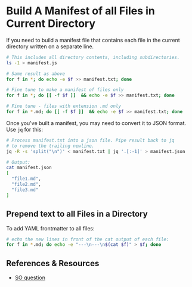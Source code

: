 Build A Manifest of all Files in Current Directory
==================================================

If you need to build a manifest file that contains each file in the current directory written on a separate line.

```bash
# This includes all directory contents, including subdirectories.
ls -1 > manifest.js

# Same result as above
for f in *; do echo -e $f >> manifest.txt; done

# Fine tune to make a manifest of files only
for f in *; do [[ -f $f ]]  && echo -e $f >> manifest.txt; done

# Fine tune - files with extension .md only
for f in *.md; do [[ -f $f ]]  && echo -e $f >> manifest.txt; done
```
Once you've built a manifest, you may need to convert it to JSON format. Use `jq` for this:

```bash
# Process manifest.txt into a json file. Pipe result back to jq
# to remove the trailing newline.
jq -R -s 'split("\n")' < manifest.txt | jq '.[:-1]' > manifest.json

# Output:
cat manifest.json 
[
  "file1.md",
  "file2.md",
  "file3.md"
]


```

Prepend text to all Files in a Directory
----------------------------------------
To add YAML frontmatter to all files:

```bash
# echo the new lines in front of the cat output of each file:
for f in *.md; do echo -e "---\n---\n$(cat $f)" > $f; done
```

References & Resources
----------------------
* [SO question][1]

[1]: https://stackoverflow.com/questions/26287130/converting-lines-to-json-in-bash
